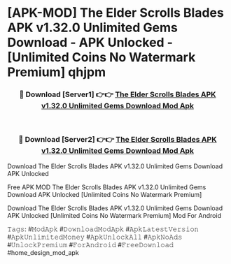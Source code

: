 # [APK-MOD] The Elder Scrolls Blades APK v1.32.0 Unlimited Gems Download - APK Unlocked - [Unlimited Coins No Watermark Premium] qhjpm



<div align="center">
<h3>🔴 Download [Server1] 👉👉 <a href="https://momento.my/?title=The_Elder_Scrolls_Blades_APK_v1.32.0_Unlimited_Gems_Download">The Elder Scrolls Blades APK v1.32.0 Unlimited Gems Download Mod Apk</a></h3><br>

<h3>🔴 Download [Server2] 👉👉 <a href="https://momento.my/?title=The_Elder_Scrolls_Blades_APK_v1.32.0_Unlimited_Gems_Download">The Elder Scrolls Blades APK v1.32.0 Unlimited Gems Download Mod Apk</a></h3>
</div>



Download The Elder Scrolls Blades APK v1.32.0 Unlimited Gems Download APK Unlocked

Free APK MOD The Elder Scrolls Blades APK v1.32.0 Unlimited Gems Download APK Unlocked [Unlimited Coins No Watermark Premium]

Download The Elder Scrolls Blades APK v1.32.0 Unlimited Gems Download APK Unlocked [Unlimited Coins No Watermark Premium] Mod For Android

𝚃𝚊𝚐𝚜: #𝙼𝚘𝚍𝙰𝚙𝚔 #𝙳𝚘𝚠𝚗𝚕𝚘𝚊𝚍𝙼𝚘𝚍𝙰𝚙𝚔 #𝙰𝚙𝚔𝙻𝚊𝚝𝚎𝚜𝚝𝚅𝚎𝚛𝚜𝚒𝚘𝚗 #𝙰𝚙𝚔𝚄𝚗𝚕𝚒𝚖𝚒𝚝𝚎𝚍𝙼𝚘𝚗𝚎𝚢 #𝙰𝚙𝚔𝚄𝚗𝚕𝚘𝚌𝚔𝙰𝚕𝚕 #𝙰𝚙𝚔𝙽𝚘𝙰𝚍𝚜 #𝚄𝚗𝚕𝚘𝚌𝚔𝙿𝚛𝚎𝚖𝚒𝚞𝚖 #𝙵𝚘𝚛𝙰𝚗𝚍𝚛𝚘𝚒𝚍 #𝙵𝚛𝚎𝚎𝙳𝚘𝚠𝚗𝚕𝚘𝚊𝚍 #home_design_mod_apk
